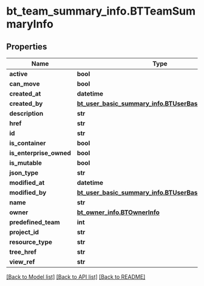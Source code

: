 # bt_team_summary_info.BTTeamSummaryInfo

## Properties
Name | Type | Description | Notes
------------ | ------------- | ------------- | -------------
**active** | **bool** |  | [optional] 
**can_move** | **bool** |  | [optional] 
**created_at** | **datetime** |  | [optional] 
**created_by** | [**bt_user_basic_summary_info.BTUserBasicSummaryInfo**](BTUserBasicSummaryInfo.md) |  | [optional] 
**description** | **str** |  | [optional] 
**href** | **str** |  | [optional] 
**id** | **str** |  | [optional] 
**is_container** | **bool** |  | [optional] 
**is_enterprise_owned** | **bool** |  | [optional] 
**is_mutable** | **bool** |  | [optional] 
**json_type** | **str** |  | [optional] 
**modified_at** | **datetime** |  | [optional] 
**modified_by** | [**bt_user_basic_summary_info.BTUserBasicSummaryInfo**](BTUserBasicSummaryInfo.md) |  | [optional] 
**name** | **str** |  | [optional] 
**owner** | [**bt_owner_info.BTOwnerInfo**](BTOwnerInfo.md) |  | [optional] 
**predefined_team** | **int** |  | [optional] 
**project_id** | **str** |  | [optional] 
**resource_type** | **str** |  | [optional] 
**tree_href** | **str** |  | [optional] 
**view_ref** | **str** |  | [optional] 

[[Back to Model list]](../README.md#documentation-for-models) [[Back to API list]](../README.md#documentation-for-api-endpoints) [[Back to README]](../README.md)


